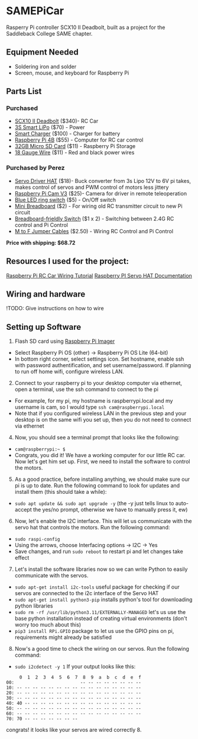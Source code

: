 # SAMEPiCar
Rasperry Pi controller SCX10 II Deadbolt, built as a project for the Saddleback College SAME chapter.

## Equipment Needed
* Soldering iron and solder
* Screen, mouse, and keyboard for Raspberry Pi

## Parts List
### Purchased
* [SCX10 II Deadbolt](https://www.axialadventure.com/product/1-10-scx10-ii-deadbolt-4x4-brushed-rtr-blue/AXI03025T1.html) ($340)- RC Car
* [3S Smart LiPo](https://www.axialadventure.com/product/11.1v-5000mah-3s-30c-smart-g2-lipo-battery-ic5/SPMX53S30.html) ($70) - Power
* [Smart Charger](https://www.axialadventure.com/product/s1100-g2-1x100w-ac-smart-charger/SPMXC2080.html) ($100) - Charger for battery
* [Raspberry Pi 4B](https://www.pishop.us/product/raspberry-pi-4-model-b-4gb/) ($55) - Computer for RC car control
* [32GB Micro SD Card](https://www.amazon.com/SanDisk-Extreme-microSDHC-UHS-3-SDSQXAF-032G-GN6MA/dp/B06XWMQ81P/ref=sr_1_6?crid=2P5JDFI5V5W8V&keywords=32gb+micro+sd+card&qid=1693351205&sprefix=32gb+micro+sd+car%2Caps%2C170&sr=8-6) ($11) - Raspberry Pi Storage
* [18 Gauge Wire](https://www.amazon.com/gp/product/B01LZRV0HV/ref=ppx_yo_dt_b_search_asin_title?ie=UTF8&psc=1) ($11) - Red and black power wires

### Purchased by Perez
* [Servo Driver HAT](https://www.pishop.us/product/servo-driver-hat-for-raspberry-pi-16-channel-12-bit-i2c/) ($18)- Buck converter from 3s Lipo 12V to 6V pi takes, makes control of servos and PWM control of motors less jittery
* [Raspberry Pi Cam V3](https://www.pishop.us/product/raspberry-pi-camera-module-3/) ($25)- Camera for driver in remote teleoperation
* [Blue LED ring switch](https://www.pishop.us/product/rugged-metal-on-off-switch-with-blue-led-ring-16mm-blue-on-off/) ($5) - On/Off switch
* [Mini Breadboard](https://www.pishop.us/product/mini-170-tie-points-breadboard/) ($2) - For wiring old RC transmitter circuit to new Pi circuit
* [Breadboard-frieldly Switch](https://www.pishop.us/product/breadboard-friendly-spdt-slide-switch/) ($1 x 2) - Switching between 2.4G RC control and Pi Control
* [M to F Jumper Cables](https://www.pishop.us/product/male-to-female-jumper-cable-x-40-20cm/) ($2.50) - Wiring RC Control and Pi Control

**Price with shipping: $68.72**

## Resources I used for the project:
[Raspberry Pi RC Car Wiring Tutorial](https://www.youtube.com/watch?v=mrvgF3CD1p4)
[Raspberry PI Servo HAT Documentation](https://www.waveshare.com/wiki/Servo_Driver_HAT)

## Wiring and hardware
!TODO: Give instructions on how to wire

## Setting up Software
1. Flash SD card using [Raspberry Pi Imager](https://www.raspberrypi.com/software/)
  - Select Raspberry Pi OS (other) -> Raspberry Pi OS Lite (64-bit)
  - In bottom right corner, select settings icon. Set hostname, enable ssh with password authentification, and set username/password. If planning to run off home wifi, configure wireless LAN. 
2. Connect to your raspberry pi to your desktop computer via ethernet, open a terminal, use the ssh command to connect to the pi
  - For example, for my pi, my hostname is raspberrypi.local and my username is cam, so I would type `ssh cam@raspberrypi.local`
  - Note that if you configured wireless LAN in the previous step and your desktop is on the same wifi you set up, then you do not need to connect via ethernet
4. Now, you should see a terminal prompt that looks like the following:
  - `cam@raspberrypi:~ $`
  - Congrats, you did it! We have a working computer for our little RC car. Now let's get him set up. First, we need to install the software to control the motors.
5. As a good practice, before installing anything, we should make sure our pi is up to date. Run the following command to look for updates and install them (this should take a while):
  - `sudo apt update && sudo apt upgrade -y` (the -y just tells linux to auto-accept the yes/no prompt, otherwise we have to manually press it, ew)
6. Now, let's enable the I2C interface. This will let us communicate with the servo hat that controls the motors. Run the following command:
  -  `sudo raspi-config`
  -  Using the arrows, choose Interfacing options -> I2C -> Yes
  -  Save changes, and run `sudo reboot` to restart pi and let changes take effect
7. Let's install the software libraries now so we can write Python to easily communicate with the servos.
  - `sudo apt-get install i2c-tools` useful package for checking if our servos are connected to the i2c interface of the Servo HAT
  - `sudo apt-get install python3-pip` installs python's tool for downloading python libraries
  - `sudo rm -rf /usr/lib/python3.11/EXTERNALLY-MANAGED` let's us use the base python installation instead of creating virtual environments (don't worry too much about this)
  - `pip3 install RPi.GPIO` package to let us use the GPIO pins on pi, requirements might already be satisfied
8. Now's a good time to check the wiring on our servos. Run the following command:
  - `sudo i2cdetect -y 1`
If your output looks like this:
```
     0  1  2  3  4  5  6  7  8  9  a  b  c  d  e  f
00:                         -- -- -- -- -- -- -- -- 
10: -- -- -- -- -- -- -- -- -- -- -- -- -- -- -- -- 
20: -- -- -- -- -- -- -- -- -- -- -- -- -- -- -- -- 
30: -- -- -- -- -- -- -- -- -- -- -- -- -- -- -- -- 
40: 40 -- -- -- -- -- -- -- -- -- -- -- -- -- -- -- 
50: -- -- -- -- -- -- -- -- -- -- -- -- -- -- -- -- 
60: -- -- -- -- -- -- -- -- -- -- -- -- -- -- -- -- 
70: 70 -- -- -- -- -- -- --
```
congrats! it looks like your servos are wired correctly
8. 

